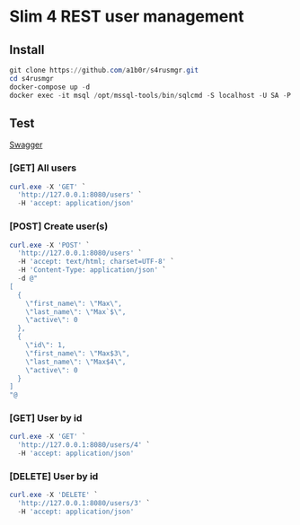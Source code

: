 # Slim 4 REST user management

## Install
```PowerShell
git clone https://github.com/a1b0r/s4rusmgr.git
cd s4rusmgr
docker-compose up -d
docker exec -it msql /opt/mssql-tools/bin/sqlcmd -S localhost -U SA -P "p@Ssw0Rd" -i /usr/share/mssql/exp.sql
```
## Test
[Swagger](https://app.swaggerhub.com/apis/a1b0r/s4rusmgr)
### [GET] All users
```PowerShell
curl.exe -X 'GET' `
  'http://127.0.0.1:8080/users' `
  -H 'accept: application/json'
```
### [POST] Create user(s)
```PowerShell
curl.exe -X 'POST' `
  'http://127.0.0.1:8080/users' `
  -H 'accept: text/html; charset=UTF-8' `
  -H 'Content-Type: application/json' `
  -d @"
[
  {
    \"first_name\": \"Max\",
    \"last_name\": \"Max`$\",
    \"active\": 0
  },
  {
    \"id\": 1,
    \"first_name\": \"Max$3\",
    \"last_name\": \"Max$4\",
    \"active\": 0
  }
]
"@
```
### [GET] User by id
```PowerShell
curl.exe -X 'GET' `
  'http://127.0.0.1:8080/users/4' `
  -H 'accept: application/json'
```
### [DELETE] User by id
```PowerShell
curl.exe -X 'DELETE' `
  'http://127.0.0.1:8080/users/3' `
  -H 'accept: application/json'
 ```
